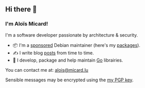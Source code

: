 ## Hi there 👋

### I'm Aloïs Micard!

I'm a software developer passionate by architecture & security.

- 📦 I'm a [sponsored](https://wiki.debian.org/SponsoredMaintainer) Debian maintainer (here's my [packages](https://qa.debian.org/developer.php?login=alois@micard.lu)).
- ✍️ I write blog [posts](https://blog.creekorful.com) from time to time.
- 🐹 I develop, package and help maintain [Go](https://golang.org) librairies.

You can contact me at: alois@micard.lu

Sensible messages may be encrypted using the [my PGP key](https://raw.githubusercontent.com/creekorful/creekorful/master/creekorful.asc).
